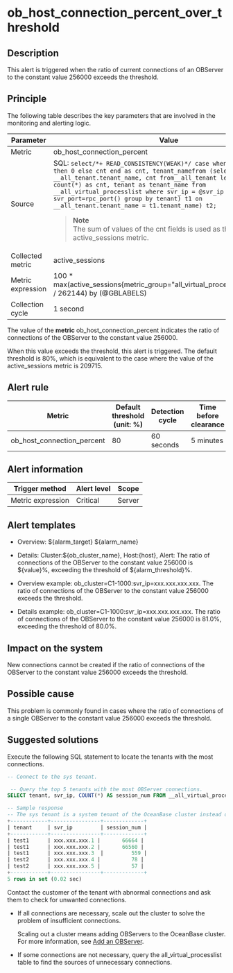 ob_host_connection_percent_over_threshold
==============================================================

**Description**
------------------------------------

This alert is triggered when the ratio of current connections of an OBServer to the constant value 256000 exceeds the threshold.

Principle
------------------------------

The following table describes the key parameters that are involved in the monitoring and alerting logic.

|     Parameter     |                                                                                                                                                                                                                                                                             Value                                                                                                                                                                                                                                                                             |
|-------------------|---------------------------------------------------------------------------------------------------------------------------------------------------------------------------------------------------------------------------------------------------------------------------------------------------------------------------------------------------------------------------------------------------------------------------------------------------------------------------------------------------------------------------------------------------------------|
| Metric            | ob_host_connection_percent                                                                                                                                                                                                                                                                                                                                                                                                                                                                                                                                    |
| Source            | SQL:  ```select/*+ READ_CONSISTENCY(WEAK)*/ case when cnt is null then 0 else cnt end as cnt, tenant_namefrom (select __all_tenant.tenant_name, cnt from__all_tenant left join (select count(*) as cnt, tenant as tenant_name from __all_virtual_processlist where svr_ip = @svr_ip and svr_port=rpc_port() group by tenant) t1 on __all_tenant.tenant_name = t1.tenant_name) t2;```  <blockquote>**Note** <br> The sum of values of the cnt fields is used as the value of the active_sessions metric.</blockquote> |
| Collected metric  | active_sessions                                                                                                                                                                                                                                                                                                                                                                                                                                                                                                                                               |
| Metric expression | 100 \* max(active_sessions{metric_group="all_virtual_processlist",@LABELS} / 262144) by (@GBLABELS)                                                                                                                                                                                                                                                                                                                                                                                                                                                           |
| Collection cycle  | 1 second                                                                                                                                                                                                                                                                                                                                                                                                                                                                                                                                                      |

The value of the **metric** ob_host_connection_percent indicates the ratio of connections of the OBServer to the constant value 256000.

When this value exceeds the threshold, this alert is triggered. The default threshold is 80%, which is equivalent to the case where the value of the active_sessions metric is 209715.

**Alert rule**
-----------------------------------

|           Metric           | Default threshold (unit: %) | Detection cycle | Time before clearance |
|----------------------------|-----------------------------|-----------------|-----------------------|
| ob_host_connection_percent | 80                          | 60 seconds      | 5 minutes             |

**Alert information**
------------------------------------------

|  Trigger method   | Alert level | Scope  |
|-------------------|-------------|--------|
| Metric expression | Critical    | Server |

**Alert templates**
----------------------------------------

* Overview: \${alarm_target} \${alarm_name}

* Details: Cluster:\${ob_cluster_name}, Host:\{host}, Alert: The ratio of connections of the OBServer to the constant value 256000 is \${value}%, exceeding the threshold of \${alarm_threshold}%.

* Overview example: ob_cluster=C1-1000:svr_ip=xxx.xxx.xxx.xxx. The ratio of connections of the OBServer to the constant value 256000 exceeds the threshold.

* Details example: ob_cluster=C1-1000:svr_ip=xxx.xxx.xxx.xxx. The ratio of connections of the OBServer to the constant value 256000 is 81.0%, exceeding the threshold of 80.0%.

**Impact on the system**
---------------------------------------------

New connections cannot be created if the ratio of connections of the OBServer to the constant value 256000 exceeds the threshold.

**Possible cause**
---------------------------------------

This problem is commonly found in cases where the ratio of connections of a single OBServer to the constant value 256000 exceeds the threshold.

**Suggested solutions**
--------------------------------------------

Execute the following SQL statement to locate the tenants with the most connections.

```sql
-- Connect to the sys tenant.

 -- Query the top 5 tenants with the most OBServer connections.
SELECT tenant, svr_ip, COUNT(*) AS session_num FROM __all_virtual_processlist GROUP BY tenant, svr_ip ORDER BY session_num DESC limit 5;

-- Sample response
-- The sys tenant is a system tenant of the OceanBase cluster instead of a business tenant.
+------------+----------------+-------------+
| tenant     | svr_ip         | session_num |
+------------+----------------+-------------+
| test1      | xxx.xxx.xxx.1 |       66664 |
| test1      | xxx.xxx.xxx.2 |       66560 |
| test1      | xxx.xxx.xxx.3  |         559 |
| test2      | xxx.xxx.xxx.4 |          78 |
| test2      | xxx.xxx.xxx.5 |          57 |
+------------+----------------+-------------+
5 rows in set (0.02 sec)
```

Contact the customer of the tenant with abnormal connections and ask them to check for unwanted connections.

* If all connections are necessary, scale out the cluster to solve the problem of insufficient connections.

  Scaling out a cluster means adding OBServers to the OceanBase cluster. For more information, see [Add an OBServer](../../400.user-guide-2/400.cluster-features/200.basic-operations/700.manage-observer/100.add-an-observer.md).
  
* If some connections are not necessary, query the all_virtual_processlist table to find the sources of unnecessary connections.
